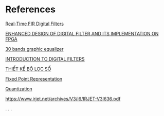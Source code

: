 # References

<a href="https://ece.uccs.edu/~mwickert/ece5655/lecture_notes/ARM/ece5655_chap6.pdf">Real-Time FIR Digital Filters</a>

<a href="https://s3-ap-southeast-1.amazonaws.com/gtusitecirculars/uploads/Final%20Thesis_532284.pdf">ENHANCED DESIGN OF DIGITAL FILTER AND ITS IMPLEMENTATION ON FPGA</a>

<a href="https://www.waves.com/plugins/geq-graphic-equalizer#video-geq-graphic-equalizer-review-by-hugh-johnson">30 bands graphic equalizer</a>

<a href="https://123.physics.ucdavis.edu/week_5_files/filters/digital_filter.pdf">INTRODUCTION TO DIGITAL FILTERS</a>

<a href="http://oldversion.stu.edu.vn/uploads/documents/310810-113112.pdf">THIẾT KẾ BỘ LỌC SỐ</a>

<a href="https://www.geeksforgeeks.org/fixed-point-representation/">Fixed Point Representation</a>

<a href="https://en.wikipedia.org/wiki/Quantization_(signal_processing)#:~:text=Quantization%2C%20in%20mathematics%20and%20digital,typical%20examples%20of%20quantization%20processes.">Quantization</a>

https://www.irjet.net/archives/V3/i6/IRJET-V3I636.pdf

. . .
